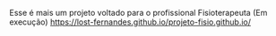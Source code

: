 Esse é mais um projeto voltado para o profissional Fisioterapeuta (Em execução)
https://lost-fernandes.github.io/projeto-fisio.github.io/
